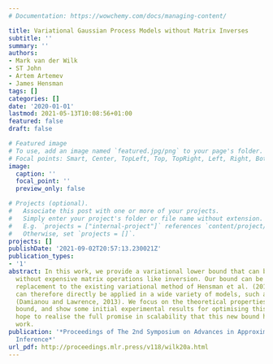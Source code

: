 ```yaml
---
# Documentation: https://wowchemy.com/docs/managing-content/

title: Variational Gaussian Process Models without Matrix Inverses
subtitle: ''
summary: ''
authors:
- Mark van der Wilk
- ST John
- Artem Artemev
- James Hensman
tags: []
categories: []
date: '2020-01-01'
lastmod: 2021-05-13T10:08:56+01:00
featured: false
draft: false

# Featured image
# To use, add an image named `featured.jpg/png` to your page's folder.
# Focal points: Smart, Center, TopLeft, Top, TopRight, Left, Right, BottomLeft, Bottom, BottomRight.
image:
  caption: ''
  focal_point: ''
  preview_only: false

# Projects (optional).
#   Associate this post with one or more of your projects.
#   Simply enter your project's folder or file name without extension.
#   E.g. `projects = ["internal-project"]` references `content/project/deep-learning/index.md`.
#   Otherwise, set `projects = []`.
projects: []
publishDate: '2021-09-02T20:57:13.230021Z'
publication_types:
- '1'
abstract: In this work, we provide a variational lower bound that can be computed
  without expensive matrix operations like inversion. Our bound can be used as a drop-in
  replacement to the existing variational method of Hensman et al. (2013, 2015), and
  can therefore directly be applied in a wide variety of models, such as deep GPs
  (Damianou and Lawrence, 2013). We focus on the theoretical properties of this new
  bound, and show some initial experimental results for optimising this bound. We
  hope to realise the full promise in scalability that this new bound has in future
  work.
publication: '*Proceedings of The 2nd Symposium on Advances in Approximate Bayesian
  Inference*'
url_pdf: http://proceedings.mlr.press/v118/wilk20a.html
---
```

